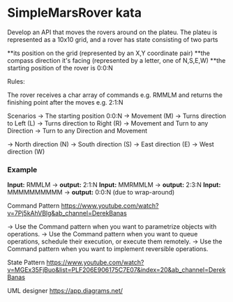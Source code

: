 # SimpleMarsRover kata
Develop an API that moves the rovers around on the plateu.
The plateu is represented as a 10x10 grid, and a rover has state consisting of two parts

**its position on the grid (represented by an X,Y coordinate pair)
**the compass direction it's facing (represented by a letter, one of N,S,E,W)
**the starting position of the rover is 0:0:N

Rules:

The rover receives a char array of commands e.g. RMMLM and returns the finishing point after the moves e.g. 2:1:N

Scenarios
-> The starting position 0:0:N
-> Movement (M)
-> Turns direction to Left (L)
-> Turns direction to Right (R)
-> Movement and Turn to any Direction
-> Turn to any Direction and Movement

-> North direction (N)
-> South direction (S)
-> East direction  (E)
-> West direction  (W)

### Example

**Input:** RMMLM -> **output:** 2:1:N 
**Input:** MMRMMLM -> **output:** 2:3:N 
**Input:** MMMMMMMMMM -> **output:** 0:0:N (due to wrap-around)

Command Pattern
https://www.youtube.com/watch?v=7Pj5kAhVBlg&ab_channel=DerekBanas

-> Use the Command pattern when you want to parametrize objects with operations.
-> Use the Command pattern when you want to queue operations, schedule their execution, or execute them remotely.
-> Use the Command pattern when you want to implement reversible operations.

State Pattern
https://www.youtube.com/watch?v=MGEx35FjBuo&list=PLF206E906175C7E07&index=20&ab_channel=DerekBanas

UML designer
https://app.diagrams.net/